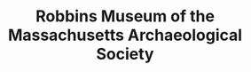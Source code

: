 ---
layout: repo
title: "Robbins Museum of the Massachusetts Archaeological Society"
id: 18420
permalink: repos/18420/
---
